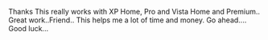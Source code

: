 Thanks This really works with XP Home, Pro and Vista Home and Premium.. Great work..Friend.. This helps me a lot of time and money. Go ahead.... Good luck...